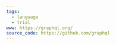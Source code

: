 ```yaml
---
tags:
  - language
  - trial
www: https://graphql.org/
source_code: https://github.com/graphql
---
```

